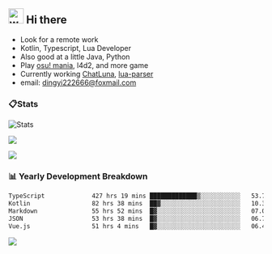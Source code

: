 ## <img alt="wave" src="https://raw.githubusercontent.com/MartinHeinz/MartinHeinz/master/wave.gif" width="30px"> Hi there

- Look for a remote work
- Kotlin, Typescript, Lua Developer
- Also good at a little Java, Python
- Play [osu! mania](https://osu.ppy.sh/users/29808669), l4d2, and more game
- Currently working [ChatLuna](https://github.com/ChatLunaLab), [lua-parser](https://github.com/dingyi222666/lua-parser)
- email: [dingyi222666@foxmail.com](mailto:dingyi222666@foxmail.com)

### 📋Stats

![Stats](https://github-readme-stats.vercel.app/api?username=dingyi222666&show_icons=true&icon_color=47A69E&title_color=47A69E&count_private=true)    

![](https://api.githubtrends.io/user/svg/dingyi222666/langs?time_range=one_year&include_private=True&loc_metric=changed&theme=classic)

![](http://github-profile-summary-cards.vercel.app/api/cards/productive-time?username=dingyi222666&theme=nord_dark&utcOffset=8)

### 📊 Yearly Development Breakdown

<!--START_SECTION:waka-->

```txt
TypeScript             427 hrs 19 mins █████████████▒░░░░░░░░░░░   53.74 %
Kotlin                 82 hrs 38 mins  ██▓░░░░░░░░░░░░░░░░░░░░░░   10.39 %
Markdown               55 hrs 52 mins  █▓░░░░░░░░░░░░░░░░░░░░░░░   07.03 %
JSON                   53 hrs 38 mins  █▓░░░░░░░░░░░░░░░░░░░░░░░   06.75 %
Vue.js                 51 hrs 4 mins   █▓░░░░░░░░░░░░░░░░░░░░░░░   06.42 %
```

<!--END_SECTION:waka-->

![](https://komarev.com/ghpvc/?username=dingyi222666)
